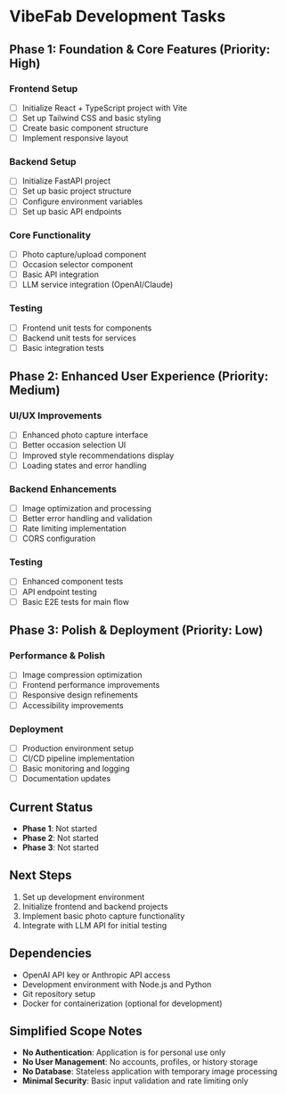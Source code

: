 # VibeFab Development Tasks

## Phase 1: Foundation & Core Features (Priority: High)
### Frontend Setup
- [ ] Initialize React + TypeScript project with Vite
- [ ] Set up Tailwind CSS and basic styling
- [ ] Create basic component structure
- [ ] Implement responsive layout

### Backend Setup
- [ ] Initialize FastAPI project
- [ ] Set up basic project structure
- [ ] Configure environment variables
- [ ] Set up basic API endpoints

### Core Functionality
- [ ] Photo capture/upload component
- [ ] Occasion selector component
- [ ] Basic API integration
- [ ] LLM service integration (OpenAI/Claude)

### Testing
- [ ] Frontend unit tests for components
- [ ] Backend unit tests for services
- [ ] Basic integration tests

## Phase 2: Enhanced User Experience (Priority: Medium)
### UI/UX Improvements
- [ ] Enhanced photo capture interface
- [ ] Better occasion selection UI
- [ ] Improved style recommendations display
- [ ] Loading states and error handling

### Backend Enhancements
- [ ] Image optimization and processing
- [ ] Better error handling and validation
- [ ] Rate limiting implementation
- [ ] CORS configuration

### Testing
- [ ] Enhanced component tests
- [ ] API endpoint testing
- [ ] Basic E2E tests for main flow

## Phase 3: Polish & Deployment (Priority: Low)
### Performance & Polish
- [ ] Image compression optimization
- [ ] Frontend performance improvements
- [ ] Responsive design refinements
- [ ] Accessibility improvements

### Deployment
- [ ] Production environment setup
- [ ] CI/CD pipeline implementation
- [ ] Basic monitoring and logging
- [ ] Documentation updates

## Current Status
- **Phase 1**: Not started
- **Phase 2**: Not started  
- **Phase 3**: Not started

## Next Steps
1. Set up development environment
2. Initialize frontend and backend projects
3. Implement basic photo capture functionality
4. Integrate with LLM API for initial testing

## Dependencies
- OpenAI API key or Anthropic API access
- Development environment with Node.js and Python
- Git repository setup
- Docker for containerization (optional for development)

## Simplified Scope Notes
- **No Authentication**: Application is for personal use only
- **No User Management**: No accounts, profiles, or history storage
- **No Database**: Stateless application with temporary image processing
- **Minimal Security**: Basic input validation and rate limiting only